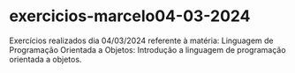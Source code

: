 # exercicios-marcelo04-03-2024

Exercícios realizados dia 04/03/2024 referente à matéria: Linguagem de Programação Orientada a Objetos: Introdução a linguagem de programação orientada a objetos.
